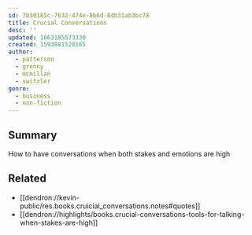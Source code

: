 ```yaml
---
id: 7b30185c-7632-474e-8b6d-84b31ab3bc78
title: Crucial Conversations
desc: ''
updated: 1663185573330
created: 1593881520165
author:
  - patterson
  - grenny
  - mcmillan
  - switzler
genre:
  - business
  - non-fiction
---
```


## Summary

How to have conversations when both stakes and emotions are high

## Related
- [[dendron://kevin-public/res.books.cruicial_conversations.notes#quotes]]
- [[dendron://highlights/books.crucial-conversations-tools-for-talking-when-stakes-are-high]]
